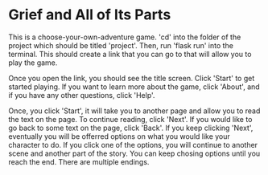 # Grief and All of Its Parts

This is a choose-your-own-adventure game. 'cd' into the folder of the project which should be titled 'project'. Then, run 'flask run' into the terminal. This should create a link that you can go to that will allow you to play the game.

Once you open the link, you should see the title screen. Click 'Start' to get started playing. If you want to learn more about the game, click 'About', and if you have any other questions, click 'Help'.

Once, you click 'Start', it will take you to another page and allow you to read the text on the page. To continue reading, click 'Next'. If you would like to go back to some text on the page, click 'Back'. If you keep clicking 'Next', eventually you will be offerred options on what you would like your character to do. If you click one of the options, you will continue to another scene and another part of the story. You can keep chosing options until you reach the end. There are multiple endings.

